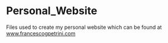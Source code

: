 # Personal_Website
Files used to create my personal website which can be found at www.francescogpetrini.com
